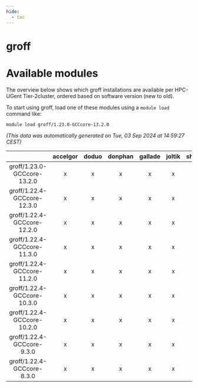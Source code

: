 ```yaml
---
hide:
  - toc
---
```


groff
=====

# Available modules


The overview below shows which groff installations are available per HPC-UGent Tier-2cluster, ordered based on software version (new to old).

To start using groff, load one of these modules using a `module load` command like:

```shell
module load groff/1.23.0-GCCcore-13.2.0
```

*(This data was automatically generated on Tue, 03 Sep 2024 at 14:59:27 CEST)*  

| |accelgor|doduo|donphan|gallade|joltik|shinx|skitty|
| :---: | :---: | :---: | :---: | :---: | :---: | :---: | :---: |
|groff/1.23.0-GCCcore-13.2.0|x|x|x|x|x|x|x|
|groff/1.22.4-GCCcore-12.3.0|x|x|x|x|x|x|x|
|groff/1.22.4-GCCcore-12.2.0|x|x|x|x|x|x|x|
|groff/1.22.4-GCCcore-11.3.0|x|x|x|x|x|x|x|
|groff/1.22.4-GCCcore-11.2.0|x|x|x|x|x|x|x|
|groff/1.22.4-GCCcore-10.3.0|x|x|x|x|x|-|x|
|groff/1.22.4-GCCcore-10.2.0|x|x|x|x|x|-|x|
|groff/1.22.4-GCCcore-9.3.0|x|x|x|x|x|-|x|
|groff/1.22.4-GCCcore-8.3.0|x|x|x|x|x|-|x|
